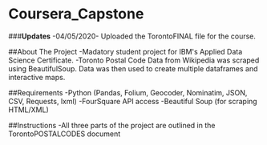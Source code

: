 # Coursera_Capstone

###**Updates**
-04/05/2020- Uploaded the TorontoFINAL file for the course.

##About The Project
-Madatory student project for IBM's Applied Data Science Certificate.
-Toronto Postal Code Data from Wikipedia was scraped using BeautifulSoup. Data was then used to create multiple dataframes and interactive maps.

##Requirements
-Python (Pandas, Folium, Geocoder, Nominatim, JSON, CSV, Requests, lxml)
-FourSquare API access
-Beautiful Soup (for scraping HTML/XML)

##Instructions
-All three parts of the project are outlined in the TorontoPOSTALCODES document
